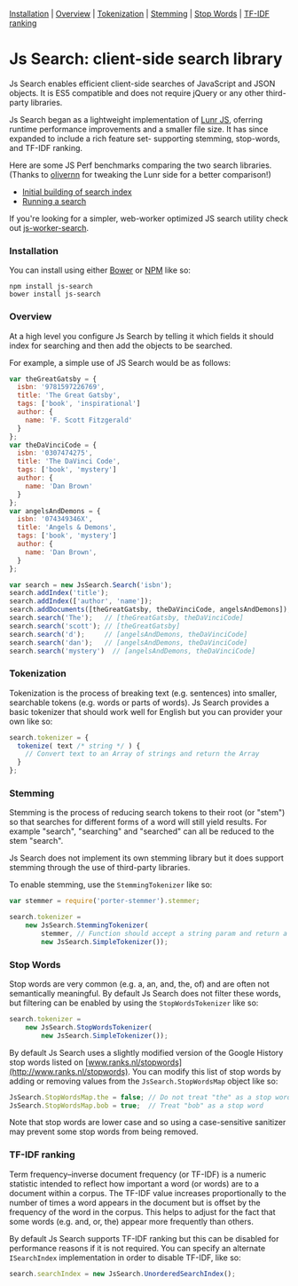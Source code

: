 [Installation](#installation) |
[Overview](#overview) |
[Tokenization](#tokenization) |
[Stemming](#stemming) |
[Stop Words](#stop-words) |
[TF-IDF ranking](#tf-idf-ranking)

# Js Search: client-side search library

Js Search enables efficient client-side searches of JavaScript and JSON objects.
It is ES5 compatible and does not require jQuery or any other third-party libraries.

Js Search began as a lightweight implementation of [Lunr JS](http://lunrjs.com/),  oferring runtime performance
improvements and a smaller file size. It has since expanded to include a rich feature set- supporting stemming,
stop-words, and TF-IDF ranking.

Here are some JS Perf benchmarks comparing the two search libraries. (Thanks to [olivernn](https://github.com/olivernn)
for tweaking the Lunr side for a better comparison!)

* [Initial building of search index](http://jsperf.com/js-search-vs-lunr-js-build-search-index/5)
* [Running a search](http://jsperf.com/js-search-vs-lunr-js-running-searches/5)

If you're looking for a simpler, web-worker optimized JS search utility check out [js-worker-search](https://github.com/bvaughn/js-worker-search).

### Installation

You can install using either [Bower](http://bower.io/) or [NPM](https://www.npmjs.com/) like so:

```shell
npm install js-search
bower install js-search
```

### Overview

At a high level you configure Js Search by telling it which fields it should index for searching and then add the
objects to be searched.

For example, a simple use of JS Search would be as follows:

```javascript
var theGreatGatsby = {
  isbn: '9781597226769',
  title: 'The Great Gatsby',
  tags: ['book', 'inspirational']
  author: {
    name: 'F. Scott Fitzgerald'
  }
};
var theDaVinciCode = {
  isbn: '0307474275',
  title: 'The DaVinci Code',
  tags: ['book', 'mystery']
  author: {
    name: 'Dan Brown'
  }
};
var angelsAndDemons = {
  isbn: '074349346X',
  title: 'Angels & Demons',
  tags: ['book', 'mystery']
  author: {
    name: 'Dan Brown',
  }
};

var search = new JsSearch.Search('isbn');
search.addIndex('title');
search.addIndex(['author', 'name']);
search.addDocuments([theGreatGatsby, theDaVinciCode, angelsAndDemons]);
search.search('The');   // [theGreatGatsby, theDaVinciCode]
search.search('scott'); // [theGreatGatsby]
search.search('d');     // [angelsAndDemons, theDaVinciCode]
search.search('dan');   // [angelsAndDemons, theDaVinciCode]
search.search('mystery')  // [angelsAndDemons, theDaVinciCode]
```

### Tokenization

Tokenization is the process of breaking text (e.g. sentences) into smaller, searchable tokens (e.g. words or parts of
words). Js Search provides a basic tokenizer that should work well for English but you can provider your own like so:

```javascript
search.tokenizer = {
  tokenize( text /* string */ ) {
    // Convert text to an Array of strings and return the Array
  }
};
```

### Stemming

Stemming is the process of reducing search tokens to their root (or "stem") so that searches for different forms of a
word will still yield results. For example "search", "searching" and "searched" can all be reduced to the stem "search".

Js Search does not implement its own stemming library but it does support stemming through the use of third-party
libraries.

To enable stemming, use the `StemmingTokenizer` like so:

```javascript
var stemmer = require('porter-stemmer').stemmer;

search.tokenizer =
	new JsSearch.StemmingTokenizer(
        stemmer, // Function should accept a string param and return a string
	    new JsSearch.SimpleTokenizer());
```

### Stop Words

Stop words are very common (e.g. a, an, and, the, of) and are often not semantically meaningful. By default Js Search
does not filter these words, but filtering can be enabled by using the `StopWordsTokenizer` like so:

```javascript
search.tokenizer =
	new JsSearch.StopWordsTokenizer(
    	new JsSearch.SimpleTokenizer());
```

By default Js Search uses a slightly modified version of the Google History stop words listed on
[www.ranks.nl/stopwords](http://www.ranks.nl/stopwords). You can modify this list of stop words by adding or removing
values from the `JsSearch.StopWordsMap` object like so:

```javascript
JsSearch.StopWordsMap.the = false; // Do not treat "the" as a stop word
JsSearch.StopWordsMap.bob = true;  // Treat "bob" as a stop word
```

Note that stop words are lower case and so using a case-sensitive sanitizer may prevent some stop words from being
removed.

### TF-IDF ranking

Term frequency–inverse document frequency (or TF-IDF) is a numeric statistic intended to reflect how important a word
(or words) are to a document within a corpus. The TF-IDF value increases proportionally to the number of times a word
appears in the document but is offset by the frequency of the word in the corpus. This helps to adjust for the fact that
some words (e.g. and, or, the) appear more frequently than others.

By default Js Search supports TF-IDF ranking but this can be disabled for performance reasons if it is not required. You
can specify an alternate `ISearchIndex` implementation in order to disable TF-IDF, like so:

```javascript
search.searchIndex = new JsSearch.UnorderedSearchIndex();
```
